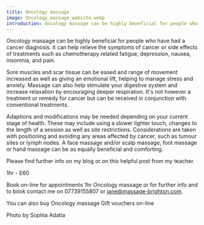 ```yaml
---
title: Oncology massage
image: Oncology_massage_website.webp
introduction: Oncology massage can be highly beneficial for people who have had a cancer diagnosis. it can help relieve the symptoms of cancer or side effects of treatments such as chemotherapy related fatigue, depression, nausea, insomnia, and pain. 
---
```

Oncology massage can be highly beneficial for people who have had a cancer diagnosis. it can help relieve the symptoms of cancer or side effects of treatments such as chemotherapy related fatigue, depression, nausea, insomnia, and pain. 

Sore muscles and scar tissue can be eased and range of movement increased as well as giving an emotional lift, helping to manage stress and anxiety. Massage can also help stimulate your digestive system and increase relaxation by encouraging deeper respiration. It's not however a treatment or remedy for cancer but can be received in conjunction with conventional treatments.     

Adaptions and modifications may be needed depending on your current stage of health. These may include using a slower lighter touch, changes to the length of a session as well as site restrictions. Considerations are taken with positioning and avoiding any areas affected by cancer, such as tumour sites or lymph nodes. A face massage and/or scalp massage, foot massage or hand massage can be as equally beneficial and comforting.

Please find further info on my blog or on this helpful post from my teacher.

1hr - £60

Book on-line for appointments 1hr Oncology massage or for further info and to book contact me on 07739155807 or jane@massage-brighton.com.

You can also buy Oncology massage Gift vouchers on-line

Photo by Sophia Adatia